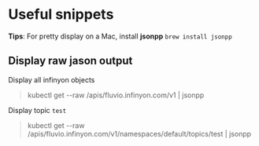 # Useful snippets

**Tips**: For pretty display on a Mac, install **jsonpp**  ```brew install jsonpp```

## Display raw jason output

Display all infinyon objects
> kubectl get --raw /apis/fluvio.infinyon.com/v1 | jsonpp

Display topic ```test```
> kubectl get --raw /apis/fluvio.infinyon.com/v1/namespaces/default/topics/test | jsonpp
